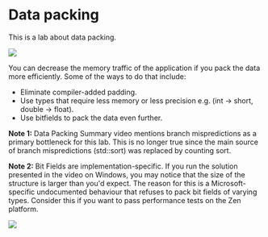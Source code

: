 # Data packing

This is a lab about data packing.

[<img src="../../../img/DataPacking1Intro.png">](https://www.youtube.com/watch?v=-V-oIXrqA2s&list=PLRWO2AL1QAV6bJAU2kgB4xfodGID43Y5d)

You can decrease the memory traffic of the application if you pack the data more efficiently.
Some of the ways to do that include:

* Eliminate compiler-added padding.
* Use types that require less memory or less precision e.g. (int -> short, double -> float).
* Use bitfields to pack the data even further.

**Note 1:** Data Packing Summary video mentions branch mispredictions as a primary bottleneck for this lab. This is no longer true since the main source of branch mispredictions (std::sort) was replaced by counting sort.

**Note 2:** Bit Fields are implementation-specific. If you run the solution presented in the video on Windows, you may notice that the size of the structure is larger than you'd expect. The reason for this is a Microsoft-specific undocumented behaviour that refuses to pack bit fields of varying types. Consider this if you want to pass performance tests on the Zen platform.

[<img src="../../../img/DataPacking1Summary.png">](https://www.youtube.com/watch?v=ta096PQ6gTg&list=PLRWO2AL1QAV6bJAU2kgB4xfodGID43Y5d)
